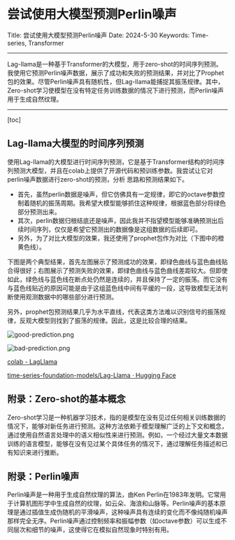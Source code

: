 # 尝试使用大模型预测Perlin噪声

Title: 尝试使用大模型预测Perlin噪声
Date: 2024-5-30
Keywords: Time-series, Transformer

---

Lag-llama是一种基于Transformer的大模型，用于zero-shot的时间序列预测。我使用它预测Perlin噪声数据，展示了成功和失败的预测结果，并对比了Prophet包的效果。尽管Perlin噪声具有随机性，但Lag-llama能捕捉其振荡规律。其中，Zero-shot学习使模型在没有特定任务训练数据的情况下进行预测，而Perlin噪声用于生成自然纹理。

---

[toc]

## Lag-llama大模型的时间序列预测

使用Lag-llama的大模型进行时间序列预测，它是基于Transformer结构的时间序列预测大模型，并且在colab上提供了开源代码和预训练参数。我尝试让它对perlin噪声数据进行zero-shot的预测，分析 思路和预测结果如下。

- 首先，虽然perlin数据是噪声，但它仿佛具有一定规律，即它的octave参数控制着随机的振荡周期。我希望大模型能够抓住这种规律，根据蓝色部分将绿色部分预测出来。
- 其次，perlin数据归根结底还是噪声，因此我并不指望模型能够准确预测出后续时间序列，仅仅是希望它预测出的数据像是这组数据的后续即可。
- 另外，为了对比大模型的效果，我还使用了prophet包作为对比（下图中的橙黄色线）。

下图是两个典型结果，首先左图展示了预测成功的效果，即绿色曲线与蓝色曲线贴合得很好；右图展示了预测失败的效果，即绿色曲线与蓝色曲线差距较大。但即使如此，绿色线与蓝色线在断点处仍然是连续的，并且保持了一定的振荡。而它没有与蓝色线贴近的原因可能是由于这组蓝色线中间有平缓的一段，这导致模型无法判断使用观测数据中的哪些部分进行预测。

另外，prophet包预测结果几乎为水平直线，代表这类方法难以识别信号的振荡规律，反观大模型则找到了振荡的规律。因此，这是比较合理的结果。

![good-prediction.png](%E5%B0%9D%E8%AF%95%E4%BD%BF%E7%94%A8%E5%A4%A7%E6%A8%A1%E5%9E%8B%E9%A2%84%E6%B5%8BPerlin%E5%99%AA%E5%A3%B0%20108041a1637c43718637fbed9f7622e8/good-prediction.png)

![bad-prediction.png](%E5%B0%9D%E8%AF%95%E4%BD%BF%E7%94%A8%E5%A4%A7%E6%A8%A1%E5%9E%8B%E9%A2%84%E6%B5%8BPerlin%E5%99%AA%E5%A3%B0%20108041a1637c43718637fbed9f7622e8/bad-prediction.png)

[colab - LagLlama](https://colab.research.google.com/drive/1DRAzLUPxsd-0r8b-o4nlyFXrjw_ZajJJ?usp=sharing#scrollTo=vT93Ks5tSvzq)

[time-series-foundation-models/Lag-Llama · Hugging Face](https://huggingface.co/time-series-foundation-models/Lag-Llama)

## 附录：Zero-shot的基本概念

Zero-shot学习是一种机器学习技术，指的是模型在没有见过任何相关训练数据的情况下，能够对新任务进行预测。这种方法依赖于模型理解广泛的上下文和概念，通过使用自然语言处理中的语义相似性来进行预测。例如，一个经过大量文本数据训练的语言模型，能够在没有见过某个具体任务的情况下，通过理解任务描述和已有知识来进行推断。

## 附录：Perlin噪声

Perlin噪声是一种用于生成自然纹理的算法，由Ken Perlin在1983年发明。它常用于计算机图形学中生成自然的纹理，如云朵、海浪和山脉等。Perlin噪声的基本原理是通过插值生成伪随机的平滑噪声，这种噪声具有连续的变化而不像纯随机噪声那样完全无序。Perlin噪声通过控制频率和振幅参数（如octave参数）可以生成不同层次和细节的噪声，这使得它在模拟自然现象时特别有用。
